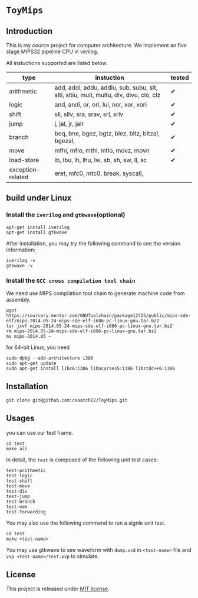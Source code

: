 # `ToyMips`

## Introduction

This is my cource project for computer architecture. We implement an five stage MIPS32 pipeline CPU in verilog. 

All instuctions supported are listed below.

|  type   |   instuction  | tested   |
| --- | --- | --- |
|arithmetic | add, addi, addu, addiu, sub, subu, slt, slti, sltiu, mult, multu, div, divu, clo, clz | ✔ |
|logic | and, andi, or, ori, lui, nor, xor, xori | ✔ |
|shift | sll, sllv, sra, srav, srl, srlv | ✔ |
|jump | j, jal, jr, jalr | ✔ |
| branch | beq, bne, bgez, bgtz, blez, bltz, bltzal, bgezal, | ✔|
| move | mfhi, mflo, mthi, mtlo, movz, movn | ✔ | 
|load-store| lb, lbu, lh, lhu, lw, sb, sh, sw, ll, sc|✔ |
| exception-related |eret, mfc0, mtc0, break, syscall,  |  |



## build under Linux

### Install the `iverilog` and `gtkwave`(optional) 
```shell
apt-get install iverilog
apt-get install gtkwave
```

After installation, you may try the following command to see the version information:

```shell
iverilog -v
gtkwave -v
```

### Install the `GCC cross compilation tool chain`	

We need use MIPS compilation tool chain to generate machine code from assembly.

```shell
wget https://sourcery.mentor.com/GNUToolchain/package12725/public/mips-sde-elf/mips-2014.05-24-mips-sde-elf-i686-pc-linux-gnu.tar.bz2
tar jxvf mips-2014.05-24-mips-sde-elf-i686-pc-linux-gnu.tar.bz2
rm mips-2014.05-24-mips-sde-elf-i686-pc-linux-gnu.tar.bz2
mv mips-2014.05 ~
```

for 64-bit Linux, you need
```shell
sudo dpkg --add-architecture i386
sudo apt-get update
sudo apt-get install libc6:i386 libncurses5:i386 libstdc++6:i386
```


## Installation
```shell
git clone git@github.com:caaatch22/ToyMips.git
```

## Usages

you can use our test frame.

```shell
cd test 
make all
```

In detail, the `test` is composed of the following unit test cases:

    test-arithmetic
	test-logic
	test-shift
	test-move
    test-div
	test-jump
	test-branch
	test-mem
	test-forwarding

You may also use the following command to run a signle unit test.

```shell
cd test
make <test-name>
```

You may use gtkwave to see waveform with `dump.vcd` in `<test-name>` file and `vvp <test-name>/test.vvp` to simulate. 

## License
This project is released under [MIT license](https://github.com/caaatch22/ToyMips/blob/main/LICENSE).

